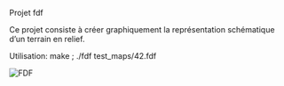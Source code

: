 Projet fdf

Ce projet consiste à créer graphiquement la représentation schématique d’un terrain en relief.

Utilisation: make ; ./fdf test_maps/42.fdf

![FDF](https://camo.githubusercontent.com/377ccd282e4c0baff5a4d631b9466d038642ab2c/687474703a2f2f696d6731312e686f7374696e67706963732e6e65742f706963732f36363433393753637265656e53686f74323031363132313661743930313135504d2e706e67)